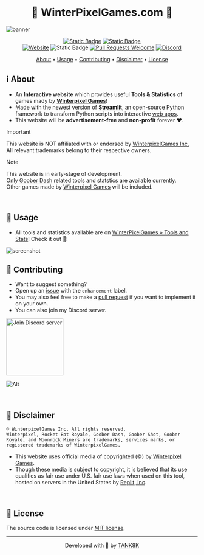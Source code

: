 <h1 align="center">🔷 WinterPixelGames.com 🔷</h1>
<img src="https://github.com/TANK8K/WinterPixelGames.com_flask_part/blob/main/static/images/github_banner.png" alt="banner">

<div align="center">

[![Static Badge](https://img.shields.io/badge/Made%20With%20Streamlit-_?style=flat&logo=streamlit&logoSize=50&labelColor=grey&color=red)](https://streamlit.io/)
[![Static Badge](https://img.shields.io/badge/Hosted%20On%20Replit-_?style=flat&logo=replit&logoSize=50&labelColor=grey&color=orange)](https://replit.com/@kTaNk8k/WinterPixelGamescom-streamlit-part/)
<br>
[![Website](https://img.shields.io/website?url=https%3A%2F%2Fwinterpixelgames.com&up_message=Up&up_color=brightgreen&down_message=Down&down_color=ff0000&style=flat-square&label=Website&nbsp;Status)](https://winterpixelgames.com/)
![Static Badge](https://img.shields.io/badge/Built_With-Passion_%E2%9D%A4%EF%B8%8F%E2%80%8D%F0%9F%94%A5_-blue?style=flat-square&logo=a)
[![Pull Requests Welcome](https://img.shields.io/badge/PRs-welcome-darkgreen.svg?style=flat-square)](http://makeapullrequest.com)
[![Discord](https://img.shields.io/discord/1161656512024956959?logo=discord&label=Discord&color=5865F2&style=flat-square)](https://discord.gg/9q2Nnt4wnd)

</div>

<div align="center">
  <a href="#ℹ️-about">About</a>
  <span> • </span>
  <a href="#-usage">Usage</a>
  <span> • </span>
  <a href="#-contributing">Contributing</a>
  <span> • </span>
  <a href="#-disclaimer">Disclaimer</a>
  <span> • </span>
  <a href="#-license">License</a>
  <p></p>
</div>

## ℹ️ About
- An **Interactive website** which provides useful **Tools & Statistics** of games mady by [**Winterpixel Games**](https://www.winterpixel.com)!
- Made with the newest version of [**Streamlit**](https://github.com/streamlit/streamlit), an open-source Python framework to transform Python scripts into interactive [web apps](https://www.wikiwand.com/en/Web_application).
- This website will be **advertisement-free** and **non-profit** forever ❤️.

>[!Important]
>This website is NOT affiliated with or endorsed by [WinterpixelGames Inc.](https://www.winterpixel.com)<br>All relevant trademarks belong to their respective owners.

>[!Note]
>This website is in early-stage of development.<br>Only [Goober Dash](https://gooberdash.winterpixel.io/) related tools and statstics are available currently.<br>Other games made by [Winterpixel Games](https://www.winterpixel.com) will be included.

<br>

## 🚀 Usage
- All tools and statistics available are on [WinterPixelGames » Tools and Stats](https://winterpixelgames.com/)! Check it out 👀!
<img src="https://github.com/TANK8K/WinterPixelGames.com_flask_part/blob/main/static/images/screenshot.png" alt="screenshot">
<br>

## 🤝 Contributing
- Want to suggest something?
- Open up an [issue](https://github.com/TANK8K/WinterPixelGames.com_streamlit_part/issues) with the `enhancement` label.
- You may also feel free to make a [pull request](https://github.com/TANK8K/WinterPixelGames.com_streamlit_part/pulls) if you want to implement it on your own.
- You can also join my Discord server.

<a href="https://discord.gg/9q2Nnt4wnd"><img width="150" src="https://github.com/TANK8K/WinterPixelGames.com_flask_part/blob/main/static/images/join_discord_button.png" alt="Join Discord server"></a>

![Alt](https://repobeats.axiom.co/api/embed/f49db6353cf7d70aabdb2e30c253eed42f4a4d56.svg "Repobeats analytics image")

<br>

## 📜 Disclaimer

```
© WinterpixelGames Inc. All rights reserved.
Winterpixel, Rocket Bot Royale, Goober Dash, Goober Shot, Goober Royale, and Moonrock Miners are trademarks, services marks, or registered trademarks of WinterpixelGames.
```
- This website uses official media of copyrighted (©) by [Winterpixel Games](https://www.winterpixel.com/).
- Though these media is subject to copyright, it is believed that its use qualifies as fair use under U.S. fair use laws when used on this tool, hosted on servers in the United States by [Replit, Inc](https://replit.com).
<br>

## 📝 License
The source code is licensed under [MIT license](https://github.com/TANK8K/WinterPixelGames.com_streamlit_part/blob/main/LICENSE).
<br>

---

<p align="center">
Developed with 💖 by <a href="https://tank8k.com">TANK8K</a>
</p>
